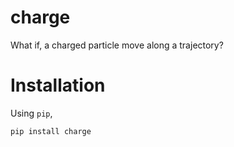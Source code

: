 # charge

What if, a charged particle move along a trajectory?


# Installation

Using `pip`,
``` shell
pip install charge
```

